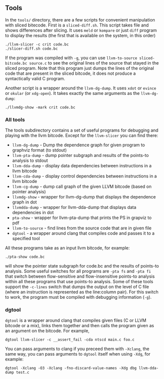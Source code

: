 ## Tools

In the `tools/` directory, there are a few scripts for convenient manipulation
with sliced bitecode. First is a `sliced-diff.sh`. This script takes file and shows
differences after slicing. It uses `meld` or `kompare` or just `diff` program
to display the results (the first that is available on the system, in this order)

```
./llvm-slicer -c crit code.bc
./slicer-diff.sh code.bc
```

If the program was compiled with `-g`, you can use `llvm-to-source sliced-bitcode.bc source.c` to see the original lines of the source that stayed in the sliced program. Note that this program just dumps the lines of the original code that are present in the sliced bitcode, it does not produce a syntactically valid C program.

Another script is a wrapper around the `llvm-dg-dump`. It uses `xdot` or `evince` or `okular` (or `xdg-open`).
It takes exactly the same arguments as the `llvm-dg-dump`:

```
./llvmdg-show -mark crit code.bc
```

### All tools

The tools subdirectory contains a set of useful programs for debugging
and playing with the llvm bitcode. Except for the `llvm-slicer` you can find there:

* `llvm-dg-dump`      - Dump the dependence graph for given program to graphviz format (to stdout)
* `llvm-pta-dump`     - dump pointer subgraph and results of the points-to analysis to stdout
* `llvm-dda-dump`     - display data dependencies between instructions in a llvm bitcode
* `llvm-cda-dump`     - display control dependencies between instructions in a llvm bitcode
* `llvm-cg-dump`      - dump call graph of the given LLVM bitcode (based on pointer analysis)
* `llvmdg-show`       - wrapper for llvm-dg-dump that displays the dependence graph in dot
* `llvmdda-dump`      - wrapper for llvm-dda-dump that displays data dependencies in dot
* `pta-show`          - wrapper for llvm-pta-dump that prints the PS in grapviz to pdf
* `llvm-to-source`    - find lines from the source code that are in given file
* `dgtool`            - a wrapper around clang that compiles code and passes it to a specified tool

All these programs take as an input llvm bitcode, for example:

```
./pta-show code.bc
```

will show the pointer state subgraph for code.bc and the results of points-to analysis.
Some useful switches for all programs are `-pta fs` and `-pta fi` that switch between flow-sensitive
and flow-insensitive points-to analysis within all these programs that use points-to analysis.
Some of these tools support the `-c-lines` switch that dumps the output on the level of
C file (where an instruction is represented as the line:column pair). For this switch to work,
the program must be compiled with debugging information (`-g`).

### dgtool

`dgtool` is a wrapper around clang that compiles given files (C or LLVM bitcode or a mix),
links them together and then calls the program given as an argument on the bitcode.
For example,

```
dgtool llvm-slicer -c __assert_fail -cda ntscd main.c foo.c
```

You can pass arguments to clang if you preceed them with `-Xclang`, the same way, you can pass arguments to
`dgtool` itself when using `-Xdg`, for example:

```
dgtool -Xclang -O3 -Xclang -fno-discard-value-names -Xdg dbg llvm-dda-dump test.c
```
